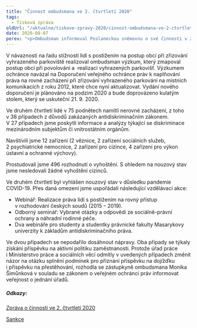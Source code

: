 ```yaml
---
title: "Činnost ombudsmana ve 2. čtvrtletí 2020"
tags:
  - Tisková zpráva
oldUrl: "/aktualne/tiskove-zpravy-2020/cinnost-ombudsmana-ve-2-ctvrtleti-2020"
date: 2020-08-07
perex: "<p>Ombudsman informoval Poslaneckou sněmovnu o své činnosti v 2. čtvrtletí roku 2020.  Ombudsman obdržel 2124 podnětů, což je oproti stejnému období loňského roku nárůst o 5,5 %. Podíl podnětů v působnosti, tedy těch, kterými se ombudsman může zabývat, činil 65 % a nachází se o šest procentních bodů pod průměrem roku 2019. Nejvíce podnětů se týkalo sociálního zabezpečení a staveb.</p>"
---
```


<!-- imported from the old website -->

<p>V návaznosti na řadu stížností lidí s postižením na postup obcí při zřizování vyhrazeného parkoviště realizoval ombudsman výzkum, který zmapoval postup obcí při povolování a  realizaci vyhrazených parkovišť. Výzkumem ochránce navázal na Doporučení veřejného ochránce práv k naplňování práva na rovné zacházení při zřizování vyhrazeného parkování na místních komunikacích z roku 2012, které chce nyní aktualizovat. Vydání nového doporučení je plánováno na podzim 2020 a bude doprovázeno kulatým stolem, který se uskuteční 21. 9. 2020.</p> <p>Ve druhém čtvrtletí lidé v 75 podnětech namítli nerovné zacházení, z toho v 38 případech z důvodů zakázaných antidiskriminačním zákonem. V 27 případech jsme poskytli informace a analýzy týkající se diskriminace mezinárodním subjektům či vnitrostátním orgánům.</p> <p>Navštívili jsme 12 zařízení (2 věznice, 2 zařízení sociálních služeb, 2 psychiatrické nemocnice, 2 zařízení pro cizince, 4 zařízení pro výkon ústavní a ochranné výchovy).</p> <p>Prostudovali jsme 496 rozhodnutí o vyhoštění. S ohledem na nouzový stav jsme nesledovali žádné vyhoštění cizinců.</p> <p>Ve druhém čtvrtletí byl vyhlášen nouzový stav v důsledku pandemie COVID-19. Přes daná omezení jsme uspořádali následující vzdělávací akce:</p> <ul><li>Webinář: Realizace práva lidí s postižením na rovný přístup v rozhodování českých soudů (2015 – 2019).</li><li>Odborný seminář: Vybrané otázky a odpovědi ze sociálně-právní ochrany a náhradní rodinné péče.</li><li>Dva webináře pro studenty a studentky právnické fakulty Masarykovy univerzity k základům antidiskriminačního práva.</li></ul> <p>Ve dvou případech se nepodařilo dosáhnout nápravy. Oba případy se týkaly získání příspěvku na aktivní politiku zaměstnanosti. Protože úřad práce i Ministerstvo práce a sociálních věcí odmítly v uvedených případech změnit názor na otázku splnění podmínek pro přiznání příspěvku na dojížďku i příspěvku na přestěhování, rozhodla se zástupkyně ombudsmana Monika Šimůnková v souladu se zákonem o veřejném ochránci práv informovat veřejnost o jednání úřadů.</p> <h5>Odkazy:</h5> <p><a href="https://www.ochrance.cz/fileadmin/user_upload/zpravy_pro_poslaneckou_snemovnu/Ctvrtletky/2020/Zprava_ombudsmana_o_cinnosti_za_2._ctvrtleti_2020.pdf" target="_blank">Zpráva o činnosti ve 2. čtvrtletí 2020</a> </p> <p><a href="https://www.ochrance.cz/fileadmin/user_upload/zpravy_pro_poslaneckou_snemovnu/Ctvrtletky/2020/2020-I-Q-sankce.pdf" target="_blank">Sankce</a></p>
